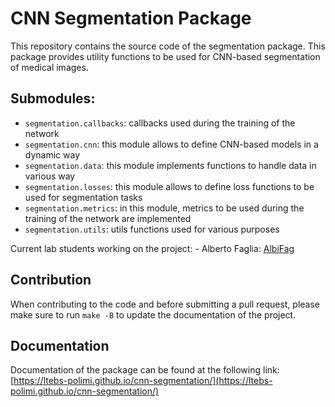 # CNN Segmentation Package
This repository contains the source code of the segmentation package. This package provides utility functions to be used for CNN-based segmentation of medical images.

## Submodules:
- `segmentation.callbacks`: callbacks used during the training of the network
- `segmentation.cnn`: this module allows to define CNN-based models in a dynamic way
- `segmentation.data`: this module implements functions to handle data in various way
- `segmentation.losses`: this module allows to define loss functions to be used for segmentation tasks
- `segmentation.metrics`: in this module, metrics to be used during the training of the network are implemented
- `segmentation.utils`: utils functions used for various purposes

Current lab students working on the project:
    - Alberto Faglia: [AlbiFag](https://github.com/AlbiFag)

## Contribution
When contributing to the code and before submitting a pull request, please make sure to run
`make -B` to update the documentation of the project.

## Documentation
Documentation of the package can be found at the following link: [https://ltebs-polimi.github.io/cnn-segmentation/](https://ltebs-polimi.github.io/cnn-segmentation/)